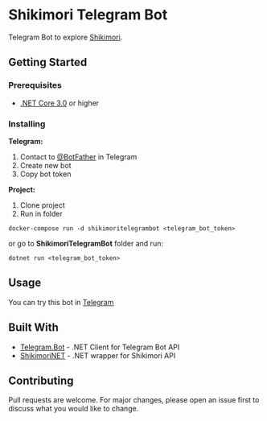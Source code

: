 # Shikimori Telegram Bot

Telegram Bot to explore [Shikimori](https://shikimori.org/). 

## Getting Started
### Prerequisites

- [.NET Core 3.0](https://dotnet.microsoft.com/download) or higher

### Installing

**Telegram:**
1. Contact to [@BotFather](https://t.me/BotFather) in Telegram
2. Create new bot
3. Copy bot token

**Project:**
1. Clone project
2. Run in folder
```
docker-compose run -d shikimoritelegrambot <telegram_bot_token>
```
or go to **ShikimoriTelegramBot** folder and run:
```
dotnet run <telegram_bot_token>
```

## Usage

You can try this bot in [Telegram](https://t.me/ExploreShikimoriBot)

## Built With

* [Telegram.Bot](https://github.com/TelegramBots/Telegram.Bot) - .NET Client for Telegram Bot API
* [ShikimoriNET](https://github.com/otsomkalov/ShikimoriNET) - .NET wrapper for Shikimori API

## Contributing
Pull requests are welcome. For major changes, please open an issue first to discuss what you would like to change.